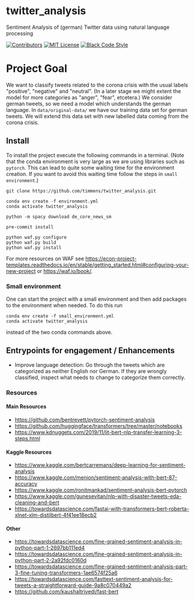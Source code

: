 # twitter_analysis
Sentiment Analysis of (german) Twitter data using natural language processing

[![Contributors][contributors-shield]][contributors-url]
[![MIT License][license-badge]][license-url]
[![Black Code Style][black-badge]][black-url]

# Project Goal

We want to classify tweets related to the corona crisis with the usual labels "positive", "negative" and "neutral".
(In a later stage we might extent the model for more categories as "anger", "fear", etcetera.)
We consider german tweets, so we need a model which understands the german language.
In ``data/original-data/`` we have our training data set for german tweets.
We will extend this data set with new labelled data coming from the corona crisis.


## Install

To install the project execute the following commands in a terminal.
(Note that the conda environment is very large as we are using libraries such as ``pytorch``.
This can lead to quite some waiting time for the environment creation.
If you want to avoid this waiting time follow the steps in ``small environment``.)

```
git clone https://github.com/timmens/twitter_analysis.git

conda env create -f environment.yml
conda activate twitter_analysis

python -m spacy download de_core_news_sm

pre-commit install

python waf.py configure
python waf.py build
python waf.py install
```

For more resources on WAF see https://econ-project-templates.readthedocs.io/en/stable/getting_started.html#configuring-your-new-project or https://waf.io/book/.

### Small environment

One can start the project with a small environment and then add packages to the environment when needed.
To do this run
```
conda env create -f small_environment.yml
conda activate twitter_analysis
```
instead of the two conda commands above.

## Entrypoints for engagement / Enhancements

- Improve language detection: Go through the tweets which are categorized as neither
  English nor German. If they are wrongly classified, inspect what needs to change to
  categorize them correctly.

### Resources

#### Main Resources
- https://github.com/bentrevett/pytorch-sentiment-analysis
- https://github.com/huggingface/transformers/tree/master/notebooks
- https://www.kdnuggets.com/2019/11/lit-bert-nlp-transfer-learning-3-steps.html


#### Kaggle Resources
- https://www.kaggle.com/bertcarremans/deep-learning-for-sentiment-analysis
- https://www.kaggle.com/menion/sentiment-analysis-with-bert-87-accuracy
- https://www.kaggle.com/ronitmankad/sentiment-analysis-bert-pytorch
- https://www.kaggle.com/gunesevitan/nlp-with-disaster-tweets-eda-cleaning-and-bert
- https://towardsdatascience.com/fastai-with-transformers-bert-roberta-xlnet-xlm-distilbert-4f41ee18ecb2

#### Other
- https://towardsdatascience.com/fine-grained-sentiment-analysis-in-python-part-1-2697bb111ed4
- https://towardsdatascience.com/fine-grained-sentiment-analysis-in-python-part-2-2a92fdc0160d
- https://towardsdatascience.com/fine-grained-sentiment-analysis-part-3-fine-tuning-transformers-1ae6574f25a6
- https://towardsdatascience.com/fasttext-sentiment-analysis-for-tweets-a-straightforward-guide-9a8c070449a2
- https://github.com/kaushaltrivedi/fast-bert

<!-- MARKDOWN LINKS & IMAGES -->
<!-- https://www.markdownguide.org/basic-syntax/#reference-style-links -->

[contributors-shield]: https://img.shields.io/github/contributors/timmens/twitter_analysis
[contributors-url]: https://github.com/timmens/twitter_analysis/graphs/contributors
[license-badge]: https://img.shields.io/badge/License-MIT-yellow.svg
[license-url]: https://github.com/timmens/twitter_analysis/blob/master/LICENSE
[black-badge]: https://img.shields.io/badge/code%20style-black-000000.svg
[black-url]: https://github.com/psf/black

